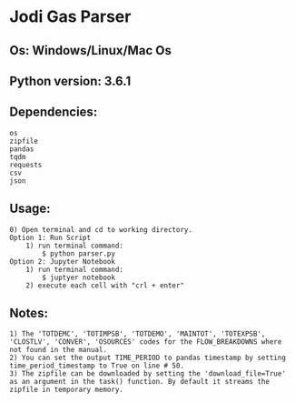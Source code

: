 # Jodi Gas Parser

## Os: Windows/Linux/Mac Os

## Python version: 3.6.1

## Dependencies:
	os
	zipfile
	pandas
	tqdm
	requests
	csv
	json

## Usage:
	0) Open terminal and cd to working directory.
	Option 1: Run Script
		1) run terminal command:
			$ python parser.py
	Option 2: Jupyter Notebook
		1) run terminal command:
			$ juptyer notebook
		2) execute each cell with "crl + enter"

## Notes:
	1) The 'TOTDEMC', 'TOTIMPSB', 'TOTDEMO', 'MAINTOT', 'TOTEXPSB', 'CLOSTLV', 'CONVER', 'OSOURCES' codes for the FLOW_BREAKDOWNS where not found in the manual.
	2) You can set the output TIME_PERIOD to pandas timestamp by setting time_period_timestamp to True on line # 50.
	3) The zipfile can be downloaded by setting the 'download_file=True' as an argument in the task() function. By default it streams the zipfile in temporary memory.